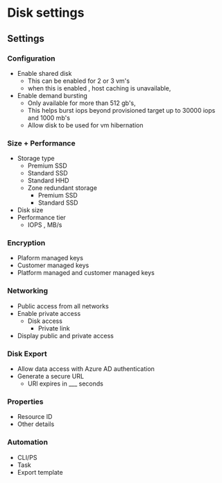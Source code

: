 # Disk settings

## Settings

### Configuration
- Enable shared disk
    - This can be enabled for 2 or 3 vm's
    - when this is enabled , host caching is unavailable, 
- Enable demand bursting 
    - Only available for more than 512 gb's,
    - This helps burst iops beyond provisioned target up to 30000 iops and 1000 mb's
    - Allow disk to be used for vm hibernation

### Size + Performance
- Storage type
    - Premium SSD
    - Standard SSD
    - Standard HHD
    - Zone redundant storage
        - Premium SSD
        - Standard SSD
- Disk size
- Performance tier
    - IOPS , MB/s

### Encryption
- Plaform managed keys
- Customer managed keys
- Platform managed and customer managed keys

### Networking
- Public access from all networks
- Enable private access
    - Disk access
        - Private link
- Display public and private access

### Disk Export
- Allow data access with Azure AD authentication
- Generate a secure URL
    - URl expires in ___ seconds

### Properties
- Resource ID
- Other details

### Automation
- CLI/PS
- Task
- Export template
